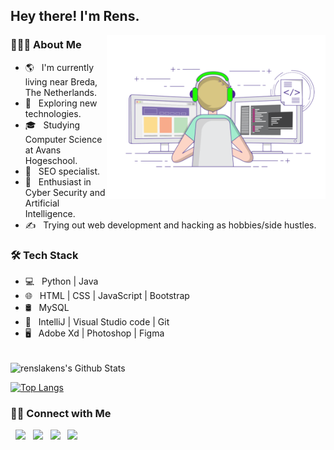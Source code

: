 <h2> Hey there! I'm Rens.</h2>
<img align="right" alt="GIF" src="https://raw.githubusercontent.com/devSouvik/devSouvik/master/gif3.gif" width="350"/>

<h3> 👨🏻‍💻 About Me </h3>

- 🌎 &nbsp; I'm currently living near Breda, The Netherlands.
- 🤔 &nbsp; Exploring new technologies.
- 🎓 &nbsp; Studying Computer Science at Avans Hogeschool.
- 💼 &nbsp; SEO specialist.
- 🌱 &nbsp; Enthusiast in Cyber Security and Artificial Intelligence.
- ✍️ &nbsp; Trying out web development and hacking as hobbies/side hustles.

<h3>🛠 Tech Stack</h3>

- 💻 &nbsp; Python | Java
- 🌐 &nbsp; HTML | CSS | JavaScript | Bootstrap 
- 🛢 &nbsp; MySQL
- 🔧 &nbsp; IntelliJ | Visual Studio code | Git
- 🖥 &nbsp; Adobe Xd | Photoshop | Figma

<br>

<img align="center" src="https://github-readme-stats.vercel.app/api?username=renslakens&include_all_commits=true&count_private=true&show_icons=true&line_height=20&icon_color=2234AE&bg_color=0D1117&text_color=D3D3D3" alt="renslakens's Github Stats">

</br>

[![Top Langs](https://github-readme-stats.vercel.app/api/top-langs/?username=renslakens&layout=compact&bg_color=0D1117&text_color=D3D3D3)](https://github.com/renslakens/github-readme-stats)


<h3> 🤝🏻 Connect with Me </h3>

<p align="left">
&nbsp; <a href="https://twitter.com/RLakens" target="_blank" rel="noopener noreferrer"><img src="https://img.icons8.com/plasticine/100/000000/twitter.png" width="50" /></a>  
&nbsp; <a href="https://www.instagram.com/renslakens/" target="_blank" rel="noopener noreferrer"><img src="https://img.icons8.com/plasticine/100/000000/instagram-new.png" width="50" /></a>  
&nbsp; <a href="https://www.linkedin.com/in/renslakens/" target="_blank" rel="noopener noreferrer"><img src="https://img.icons8.com/plasticine/100/000000/linkedin.png" width="50" /></a>
&nbsp; <a href="mailto:rens@lakens.org" target="_blank" rel="noopener noreferrer"><img src="https://img.icons8.com/plasticine/100/000000/gmail.png"  width="50" /></a>
</p>
